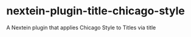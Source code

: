 # nextein-plugin-title-chicago-style
A Nextein plugin that applies Chicago Style to Titles via title
